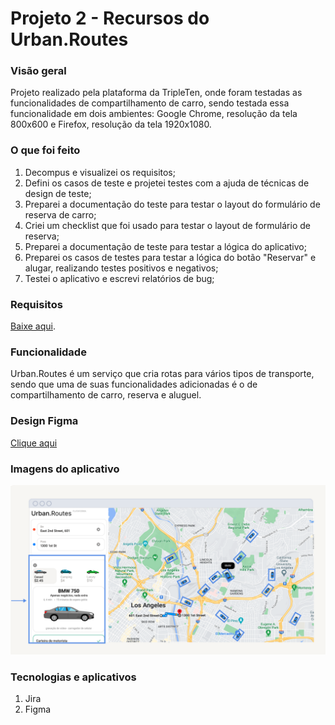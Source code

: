 # Projeto 2 - Recursos do Urban.Routes

### Visão geral
Projeto realizado pela plataforma da TripleTen, onde foram testadas as funcionalidades de compartilhamento de carro, sendo testada essa funcionalidade em dois ambientes:
Google Chrome, resolução da tela 800x600 e Firefox, resolução da tela 1920x1080.


### O que foi feito
1. Decompus e visualizei os requisitos;
2. Defini os casos de teste e projetei testes com a ajuda de técnicas de design de teste;
3. Preparei a documentação do teste para testar o layout do formulário de reserva de carro;
4. Criei um checklist que foi usado para testar o layout de formulário de reserva;
5. Preparei a documentação de teste para testar a lógica do aplicativo;
6. Preparei os casos de testes para testar a lógica do botão "Reservar" e alugar, realizando testes positivos e negativos;
7. Testei o aplicativo e escrevi relatórios de bug;

### Requisitos
[Baixe aqui](https://github.com/bibiellabraz/meusarquivos/blob/c281f3956f4a81f7a53494b13878b7ab1743b750/2%20Os_Requisitos_para_a_Funcionalidade_Carsharing.pdf).

### Funcionalidade
Urban.Routes é um serviço que cria rotas para vários tipos de transporte, sendo que uma de suas funcionalidades adicionadas é o de compartilhamento de carro, reserva e aluguel.

### Design Figma
[Clique aqui](https://www.figma.com/file/zlnWpxEe6DEX7YTZpmEHwG/Urban.Routes-PT?type=design&node-id=1-17946&mode=design)

### Imagens do aplicativo
![Texto Alternativo](https://github.com/bibiellabraz/meusarquivos/blob/c281f3956f4a81f7a53494b13878b7ab1743b750/Image%20(43).png)

### Tecnologias e aplicativos
1. Jira
2. Figma
